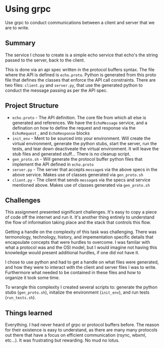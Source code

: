 # Using grpc
Use grpc to conduct communications between a client and server that we are to write.

## Summary
The service I chose to create is a simple echo service that  echo's the string passed to the server, back to the client.

This is done via an api spec written in the protocol buffers syntax. The file where the API is defined is `echo.proto`.  Python is generated from this proto file that defines the classes that enforce the API call constraints. There are two files: `client.py` and `server.py`, that use the generated python to  conduct the message passing as per the API spec.

## Project Structure
* `echo.proto` - The API definition.  The core file from which all else is generated and references. We have the `EchoMessage` service, and a defination on how to define the request and response via the `EchoRequest` , and `EchoResponse` blocks
* `init_env` - Ment to be sourced into your environment.  Will create the virtual environment, generate the python stubs, start the server, run the tests, and tear down deactiveate the virtual environment.  It will leave the stub files and generated stuff... There is no cleanup script.
* `gen_proto.sh` - Will generate the protocol buffer python files that implement the API defined in `echo.proto`
* `server.py` - The server that accepts `message`s via the above specs in the above service.  Makes use of classes generated via `gen_proto.sh`
* `client.py` - The client that sends `message`s via the specs and service mentioned above. Makes use of classes generated via `gen_proto.sh`



## Challenges
This assignment presented significant challenges.  It's easy to copy a piece of code off the internet and run it.  It's another thing entirely to understand the flow of information taking place and the stack that controls this flow.

Getting a handle on the complexity of this task was challenging.  There was termonology, technology, history, and impementation specific details that encapsulate concepts that were hurdles to overcome.  I was familar with what a protocol was and the OSI model, but I would imagine not having this knowledge would present additional hurdles, if one did not have it.

I chose to use python and had to get a handle on what files were generated, and how they were to interact with the client and server files I was to write.  Furthermore what needed to be contained in these files and how to organize it took some time.

To wrangle this complexity I created several scripts to: generate the python stubs (`gen_proto.sh`), initalize the environment (`init_env`), and run tests (`run_tests.sh`).

## Things learned
Everything.  I had never heard of grpc or protocol buffers before.  The reason for their existence is easy to understand, as there are many many protocols out there that have a focus on efficient communication (rsync, wbxml, etc...).  It was frustrating but rewarding.  No mud no lotus.

